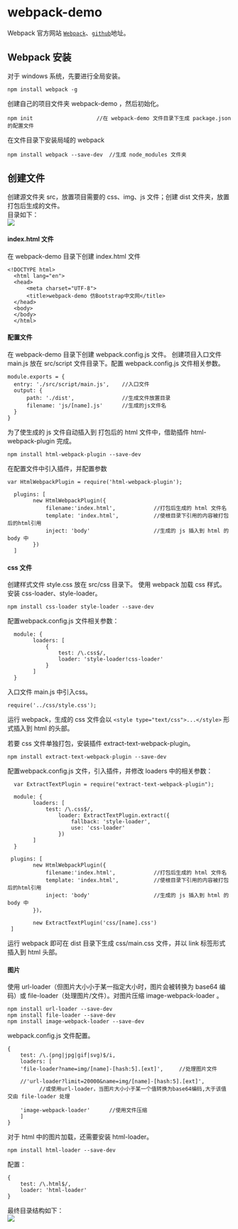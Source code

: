 # webpack-demo

Webpack 官方网站 [`Webpack`](https://webpack.github.io/docs/)、[`github`](https://github.com/webpack/webpack)地址。

## Webpack 安装
对于 windows 系统，先要进行全局安装。
```
npm install webpack -g
```
创建自己的项目文件夹 webpack-demo ，然后初始化。
```
npm init                    //在 webpack-demo 文件目录下生成 package.json 的配置文件
```
在文件目录下安装局域的 webpack
```
npm install webpack --save-dev  //生成 node_modules 文件夹
```

## 创建文件
创建源文件夹 src，放置项目需要的 css、img、js 文件；创建 dist 文件夹，放置打包后生成的文件。    
目录如下：    
![](1.png)

#### index.html 文件
在 webpack-demo 目录下创建 index.html 文件
```
<!DOCTYPE html>
  <html lang="en">
  <head>
      <meta charset="UTF-8">
      <title>webpack-demo 仿Bootstrap中文网</title>
  </head>
  <body>
  </body>
  </html>
  ```

#### 配置文件
在 webpack-demo 目录下创建 webpack.config.js 文件。
创建项目入口文件 main.js 放在 src/script 文件目录下。配置 webpack.config.js 文件相关参数。

  ```
  module.exports = {
    entry: './src/script/main.js',    //入口文件
    output: {
        path: './dist',               //生成文件放置目录
        filename: 'js/[name].js'	  //生成的js文件名
    }
  }
  ```
为了使生成的 js 文件自动插入到 打包后的 html 文件中，借助插件 html-webpack-plugin 完成。
```
npm install html-webpack-plugin --save-dev
```
在配置文件中引入插件，并配置参数
```
var HtmlWebpackPlugin = require('html-webpack-plugin');

  plugins: [
        new HtmlWebpackPlugin({ 
            filename:'index.html',            //打包后生成的 html 文件名
            template: 'index.html',           //使根目录下引用的内容被打包后的html引用
            inject: 'body'                    //生成的 js 插入到 html 的 body 中
        })
  ]

```

#### css 文件
创建样式文件 style.css 放在 src/css 目录下。
使用 webpack 加载 css 样式。安装 css-loader、style-loader。
```
npm install css-loader style-loader --save-dev
```
配置webpack.config.js 文件相关参数：
```
  module: {
        loaders: [
            {
                test: /\.css$/,
                loader: 'style-loader!css-loader'
            }
        ]
  }
```

入口文件 main.js 中引入css。
```
require('../css/style.css');
```
运行 webpack，生成的 css 文件会以 `<style type="text/css">...</style>` 形式插入到 html 的头部。

若要 css 文件单独打包，安装插件 extract-text-webpack-plugin。
```
npm install extract-text-webpack-plugin --save-dev
```
配置webpack.config.js 文件，引入插件，并修改 loaders 中的相关参数：

```
  var ExtractTextPlugin = require("extract-text-webpack-plugin");

  module: {
        loaders: [
            test: /\.css$/,
                loader: ExtractTextPlugin.extract({
                    fallback: 'style-loader',
                    use: 'css-loader'
                })
        ]
  }

 plugins: [
        new HtmlWebpackPlugin({ 
            filename:'index.html',            //打包后生成的 html 文件名
            template: 'index.html',           //使根目录下引用的内容被打包后的html引用
            inject: 'body'                    //生成的 js 插入到 html 的 body 中
        })，

        new ExtractTextPlugin('css/[name].css')  
 ]
```

运行 webpack 即可在 dist 目录下生成 css/main.css 文件，并以 link 标签形式插入到 html 头部。

#### 图片
使用 url-loader（但图片大小小于某一指定大小时，图片会被转换为 base64 编码）或 file-loader（处理图片/文件）。对图片压缩 image-webpack-loader 。
```
npm install url-loader --save-dev
npm install file-loader --save-dev
npm install image-webpack-loader --save-dev
```
webpack.config.js 文件配置。
```
{
    test: /\.(png|jpg|gif|svg)$/i,
    loaders: [
    'file-loader?name=img/[name]-[hash:5].[ext]',     //处理图片文件

    //'url-loader?limit=20000&name=img/[name]-[hash:5].[ext]',       
          //或使用url-loader，当图片大小小于某一个值转换为base64编码,大于该值交由 file-loader 处理

    'image-webpack-loader'      //使用文件压缩
    ]
}
```

对于 html 中的图片加载，还需要安装 html-loader。
```
npm install html-loader --save-dev
```
配置：
```
{
    test: /\.html$/,
    loader: 'html-loader'
}
```

最终目录结构如下：    
![](2.png)


